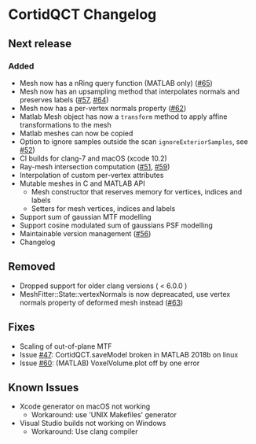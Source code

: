 # CortidQCT Changelog

## Next release

### Added
- Mesh now has a nRing query function (MATLAB only) ([#65](https://github.com/ithron/CortidQCT/issues/65))
- Mesh now has an upsampling method that interpolates normals and preserves
  labels ([#57](https://github.com/ithron/CortidQCT/issues/57), [#64](https://github.com/ithron/CortidQCT/issues/64))
- Mesh now has a per-vertex normals property ([#62](https://github.com/ithron/CortidQCT/issues/62))
- Matlab Mesh object has now a `transform` method to apply affine
  transformations to the mesh
- Matlab meshes can now be copied
- Option to ignore samples outside the scan `ignoreExteriorSamples`, see [#52](https://github.com/ithron/CortidQCT/issues/52))
- CI builds for clang-7 and macOS (xcode 10.2)
- Ray-mesh intersection computation ([#51](https://github.com/ithron/CortidQCT/issues/51), [#59](https://github.com/ithron/CortidQCT/issues/59))
- Interpolation of custom per-vertex attributes
- Mutable meshes in C and MATLAB API
  * Mesh constructor that reserves memory for vertices, indices and labels
  * Setters for mesh vertices, indices and labels
- Support sum of gaussian MTF modelling
- Support cosine modulated sum of gaussians PSF modelling
- Maintainable version management ([#56](https://github.com/ithron/CortidQCT/issues/56))
- Changelog

## Removed
- Dropped support for older clang versions ( < 6.0.0 )
- MeshFitter::State::vertexNormals is now depreacated, use vertex normals
  property of deformed mesh instead ([#63](https://github.com/ithron/CortidQCT/issues/63))


## Fixes
- Scaling of out-of-plane MTF
- Issue [#47](https://github.com/ithron/CortidQCT/issues/47): CortidQCT.saveModel broken in MATLAB 2018b on linux
- Issue [#60](https://github.com/ithron/CortidQCT/issues/60): (MATLAB) VoxelVolume.plot off by one error

## Known Issues
- Xcode generator on macOS not working
  * Workaround: use 'UNIX Makefiles' generator
- Visual Studio builds not working on Windows
  * Workaround: Use clang compiler
